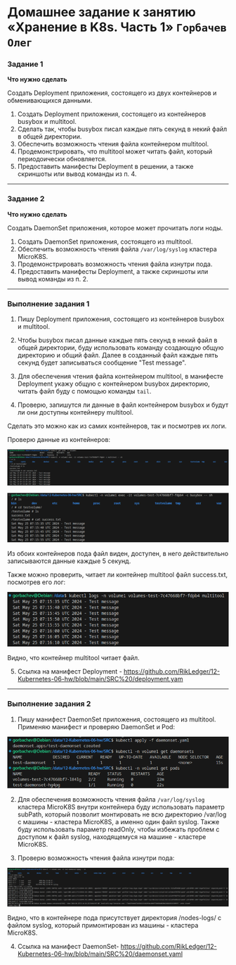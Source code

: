 # Домашнее задание к занятию «Хранение в K8s. Часть 1» `Горбачев Олег`

### Задание 1 

**Что нужно сделать**

Создать Deployment приложения, состоящего из двух контейнеров и обменивающихся данными.

1. Создать Deployment приложения, состоящего из контейнеров busybox и multitool.
2. Сделать так, чтобы busybox писал каждые пять секунд в некий файл в общей директории.
3. Обеспечить возможность чтения файла контейнером multitool.
4. Продемонстрировать, что multitool может читать файл, который периодоически обновляется.
5. Предоставить манифесты Deployment в решении, а также скриншоты или вывод команды из п. 4.

------

### Задание 2

**Что нужно сделать**

Создать DaemonSet приложения, которое может прочитать логи ноды.

1. Создать DaemonSet приложения, состоящего из multitool.
2. Обеспечить возможность чтения файла `/var/log/syslog` кластера MicroK8S.
3. Продемонстрировать возможность чтения файла изнутри пода.
4. Предоставить манифесты Deployment, а также скриншоты или вывод команды из п. 2.

------

### Выполнение задания 1

1. Пишу Deployment приложения, состоящего из контейнеров busybox и multitool.

2. Чтобы busybox писал данные каждые пять секунд в некий файл в общей директории, буду использовать команду создающую общую директорию и общий файл. Далее в созданный файл каждые пять секунд будет записываться сообщение "Test message".

3. Для обеспечения чтения файла контейнером multitool, в манифесте Deployment укажу общую с контейнером busybox директорию, читать файл буду с помощью команды `tail`.

4. Проверю, запишутся ли данные в файл контейнером busybox и будут ли они доступны контейнеру multitool.

Сделать это можно как из самих контейнеров, так и посмотрев их логи.

Проверю данные из контейнеров:

![img_1](IMG/img_1.png)

![img_2](IMG/img_2.png)

Из обоих контейнеров пода файл виден, доступен, в него действительно записываются данные каждые 5 секунд.

Также можно проверить, читает ли контейнер multitool файл success.txt, посмотрев его лог:

![img_3](IMG/img_3.png)

Видно, что контейнер multitool читает файл.

5. Ссылка на манифест Deployment - https://github.com/RikLedger/12-Kubernetes-06-hw/blob/main/SRC%20/deployment.yam

------

### Выполнение задания 2

1. Пишу манифест DaemonSet приложения, состоящего из multitool. Применяю манифест и проверяю DaemonSet и Pod:

![img_4](IMG/img_4.png)

2. Для обеспечения возможность чтения файла `/var/log/syslog` кластера MicroK8S внутри контейнера буду использовать параметр subPath, который позволит монтировать не всю директорию /var/log c машины - кластера MicroK8S, а именно один файл syslog. Также буду использовать параметр readOnly, чтобы избежать проблем с доступом к файл syslog, находящемуся на машине - кластере MicroK8S.

3. Проверю возможность чтения файла изнутри пода:

![img_5](IMG/img_5.png)

Видно, что в контейнере пода присутствует директория /nodes-logs/ с файлом syslog, который примонтирован из машины - кластера MicroK8S.

4. Ссылка на манифест DaemonSet- https://github.com/RikLedger/12-Kubernetes-06-hw/blob/main/SRC%20/daemonset.yaml
